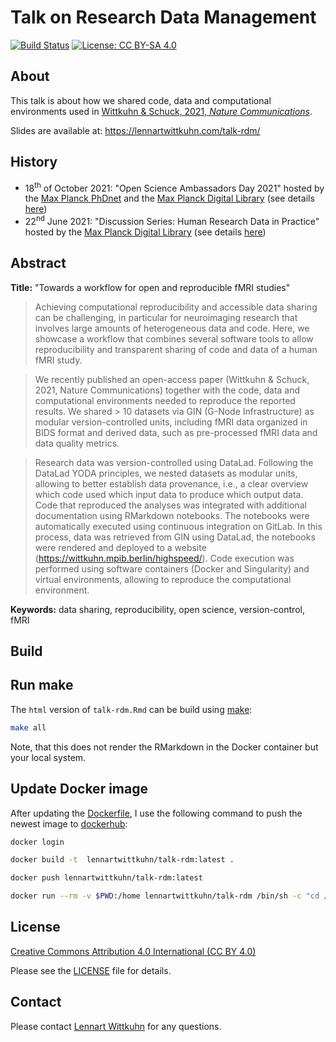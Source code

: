 # Talk on Research Data Management

[![Build Status](https://app.travis-ci.com/lnnrtwttkhn/talk-rdm.svg?branch=master)](https://app.travis-ci.com/lnnrtwttkhn/talk-rdm)
[![License: CC BY-SA 4.0](https://img.shields.io/badge/License-CC%20BY--SA%204.0-lightgrey.svg)](https://creativecommons.org/licenses/by-sa/4.0/)

## About

This talk is about how we shared code, data and computational environments used in [Wittkuhn & Schuck, 2021, *Nature Communications*](https://doi.org/10.1038/s41467-021-21970-2).

Slides are available at: https://lennartwittkuhn.com/talk-rdm/

## History

- 18<sup>th</sup> of October 2021: "Open Science Ambassadors Day 2021" hosted by the [Max Planck PhDnet](https://www.phdnet.mpg.de/home) and the [Max Planck Digital Library](https://www.mpdl.mpg.de/en/) (see details [here](https://osambassadors.mpdl.mpg.de/))
- 22<sup>nd</sup> June 2021: "Discussion Series: Human Research Data in Practice" hosted by the [Max Planck Digital Library](https://www.mpdl.mpg.de/en/) (see details [here](https://rdm.mpdl.mpg.de/2021/05/27/discussion-series-human-research-data-in-practice-on-22th-june-2021/))

## Abstract

**Title:** "Towards a workflow for open and reproducible fMRI studies"

> Achieving computational reproducibility and accessible data sharing can be challenging, in particular for neuroimaging research that involves large amounts of heterogeneous data and code. Here, we showcase a workflow that combines several software tools to allow reproducibility and transparent sharing of code and data of a human fMRI study.

> We recently published an open-access paper (Wittkuhn & Schuck, 2021, Nature Communications) together with the code, data and computational environments needed to reproduce the reported results. We shared > 10 datasets via GIN (G-Node Infrastructure) as modular version-controlled units, including fMRI data organized in BIDS format and derived data, such as pre-processed fMRI data and data quality metrics.

> Research data was version-controlled using DataLad. Following the DataLad YODA principles, we nested datasets as modular units, allowing to better establish data provenance, i.e., a clear overview which code used which input data to produce which output data. Code that reproduced the analyses was integrated with additional documentation using RMarkdown notebooks. The notebooks were automatically executed using continuous integration on GitLab. In this process, data was retrieved from GIN using DataLad, the notebooks were rendered and deployed to a website (https://wittkuhn.mpib.berlin/highspeed/). Code execution was performed using software containers (Docker and Singularity) and virtual environments, allowing to reproduce the computational environment.

**Keywords:** data sharing, reproducibility, open science, version-control, fMRI

## Build

## Run make

The `html` version of `talk-rdm.Rmd` can be build using [make](Makefile):

```bash
make all
```

Note, that this does not render the RMarkdown in the Docker container but your local system.

## Update Docker image

After updating the [Dockerfile](Dockerfile), I use the following command to push the newest image to [dockerhub](https://hub.docker.com/r/lennartwittkuhn/talk-rdm):

```bash
docker login
```

```bash
docker build -t  lennartwittkuhn/talk-rdm:latest .
```

```bash
docker push lennartwittkuhn/talk-rdm:latest
```

```bash
docker run --rm -v $PWD:/home lennartwittkuhn/talk-rdm /bin/sh -c "cd /home; make all"
```

## License

[Creative Commons Attribution 4.0 International (CC BY 4.0)](https://creativecommons.org/licenses/by/4.0/)

Please see the [LICENSE](LICENSE) file for details.

## Contact

Please contact [Lennart Wittkuhn](mailto:wittkuhn@mpib-berlin.mpg.de) for any questions.

